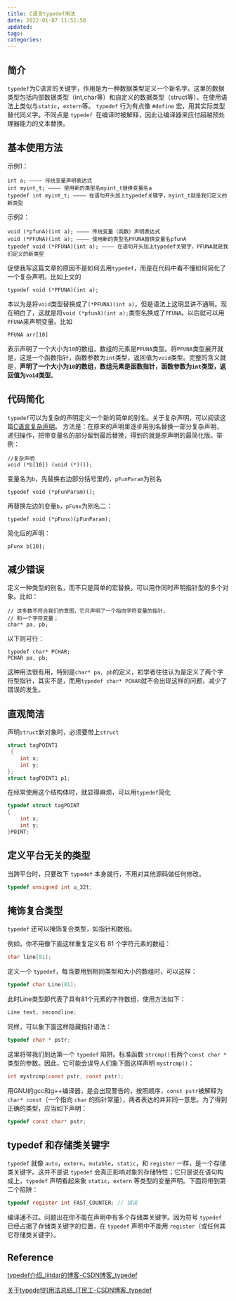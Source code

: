 ```yaml
---
title: C语言typedef用法
date: 2022-01-07 11:51:50
updated:
tags:
categories:
---
```

## 简介
`typedef`为C语言的关键字，作用是为一种数据类型定义一个新名字。这里的数据类型包括内部数据类型（int,char等）和自定义的数据类型（struct等）。在使用语法上类似与`static`，`extern`等。
`typedef` 行为有点像 `#define` 宏，用其实际类型替代同义字。不同点是 `typedef `在编译时被解释，因此让编译器来应付超越预处理器能力的文本替换。




## 基本使用方法

示例1：
```
int a; ———— 传统变量声明表达式
int myint_t; ———— 使用新的类型名myint_t替换变量名a
typedef int myint_t; ———— 在语句开头加上typedef关键字，myint_t就是我们定义的新类型
```
示例2：
```
void (*pfunA)(int a); ———— 传统变量（函数）声明表达式
void (*PFUNA)(int a); ———— 使用新的类型名PFUNA替换变量名pfunA
typedef void (*PFUNA)(int a); ———— 在语句开头加上typedef关键字，PFUNA就是我们定义的新类型
```

促使我写这篇文章的原因不是如何去用`typedef`，而是在代码中看不懂如何简化了一个复杂声明。比如上文的
```
typedef void (*PFUNA)(int a);
```
本以为是将`void`类型替换成了`(*PFUNA)(int a)`，但是语法上这明显讲不通啊。现在明白了，这就是将`void (*pfunA)(int a);`类型名换成了`PFUNA`。以后就可以用`PFUNA`来声明变量。比如
```
PFUNA arr[10]
```
表示声明了一个大小为`10`的数组，数组的元素是`PFUNA`类型。将`PFUNA`类型展开就是，这是一个函数指针，函数参数为`int`类型，返回值为`void`类型。完整的含义就是，**声明了一个大小为`10`的数组，数组元素是函数指针，函数参数为`int`类型，返回值为`void`类型**。

## 代码简化
`typedef`可以为复杂的声明定义一个新的简单的别名。关于复杂声明，可以阅读这篇[C语言复杂声明](https://dunky-z.github.io/2021/10/22/C%E8%AF%AD%E8%A8%80%E5%A4%8D%E6%9D%82%E5%A3%B0%E6%98%8E/)。
方法是：在原来的声明里逐步用别名替换一部分复杂声明，递归操作，把带变量名的部分留到最后替换，得到的就是原声明的最简化版。举例： 
```
//复杂声明
void (*b[10]) (void (*)());
```
变量名为`b`，先替换右边部分括号里的，`pFunParam`为别名
```
typedef void (*pFunParam)();
```
再替换左边的变量`b`，`pFunx`为别名二：
```
typedef void (*pFunx)(pFunParam);
```
简化后的声明：
```
pFunx b[10];
```

## 减少错误

定义一种类型的别名，而不只是简单的宏替换。可以用作同时声明指针型的多个对象。比如：
```
// 这多数不符合我们的意图，它只声明了一个指向字符变量的指针，
// 和一个字符变量；
char* pa, pb;
```
以下则可行：
```
typedef char* PCHAR;
PCHAR pa, pb;  
```
这种用法很有用，特别是`char* pa, pb`的定义，初学者往往认为是定义了两个字符型指针，其实不是，而用`typedef char* PCHAR`就不会出现这样的问题，减少了错误的发生。

## 直观简洁
声明`struct`新对象时，必须要带上`struct`

```c
struct tagPOINT1
 {
    int x;
    int y; 
};
struct tagPOINT1 p1;
```
在经常使用这个结构体时，就显得麻烦，可以用`typedef`简化
```c
typedef struct tagPOINT
{
    int x;
    int y;
}POINT;
```

## 定义平台无关的类型
当跨平台时，只要改下 `typedef` 本身就行，不用对其他源码做任何修改。
```c
typedef unsigned int u_32t; 
```

## 掩饰复合类型


`typedef` 还可以掩饰复合类型，如指针和数组。 

例如，你不用像下面这样重复定义有 81 个字符元素的数组： 
```c
char line[81];
```
定义一个 `typedef`，每当要用到相同类型和大小的数组时，可以这样： 
```c
typedef char Line[81]; 
```
此时Line类型即代表了具有81个元素的字符数组，使用方法如下： 
```c
Line text, secondline; 
```
同样，可以象下面这样隐藏指针语法： 
```c
typedef char * pstr;
```
这里将带我们到达第一个 `typedef` 陷阱。标准函数 `strcmp()`有两个`const char *`类型的参数。因此，它可能会误导人们象下面这样声明 `mystrcmp()`： 
```c
int mystrcmp(const pstr, const pstr); 
```
用GNU的gcc和g++编译器，是会出现警告的，按照顺序，`const pstr`被解释为`char* const`（一个指向 `char` 的指针常量），两者表达的并非同一意思。为了得到正确的类型，应当如下声明： 
```c
typedef const char* pstr;
```

## typedef 和存储类关键字
`typedef` 就像 `auto`，`extern`，`mutable`，`static`，和 `register` 一样，是一个存储类关键字。这并不是说 `typedef` 会真正影响对象的存储特性；它只是说在语句构成上，`typedef` 声明看起来象 `static`，`extern` 等类型的变量声明。下面将带到第二个陷阱： 
```c
typedef register int FAST_COUNTER; // 错误
```

编译通不过。问题出在你不能在声明中有多个存储类关键字。因为符号 `typedef` 已经占据了存储类关键字的位置，在 `typedef` 声明中不能用 `register`（或任何其它存储类关键字）。

## Reference
[typedef介绍_liitdar的博客-CSDN博客_typedef](https://blog.csdn.net/liitdar/article/details/80069638)

[关于typedef的用法总结_IT民工-CSDN博客_typedef](https://blog.csdn.net/wangqiulin123456/article/details/8284939)